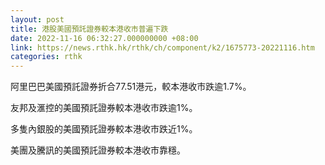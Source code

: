```yaml
---
layout: post
title: 港股美國預託證券較本港收市普遍下跌
date: 2022-11-16 06:32:27.000000000 +08:00
link: https://news.rthk.hk/rthk/ch/component/k2/1675773-20221116.htm
categories: rthk
---
```


阿里巴巴美國預託證券折合77.51港元，較本港收市跌逾1.7%。

友邦及滙控的美國預託證券較本港收市跌逾1%。

多隻內銀股的美國預託證券較本港收市跌近1%。

美團及騰訊的美國預託證券較本港收市靠穩。
